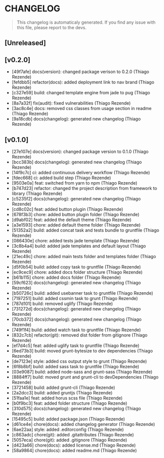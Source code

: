 # CHANGELOG
> This changelog is automaticaly generated.
> If you find any issue with this file, please report to the devs.

## [Unreleased]


## [v0.2.0]
 - [49f7afe] docs(version): changed package verison to 0.2.0 (Thiago Rezende)
 - [fefdbb5] refactor(docs): added deployment link to nav brand (Thiago Rezende)
 - [c327e59] build: changed template engine from jade to pug (Thiago Rezende)
 - [8a7a32f] fix(audit): fixed vulnerabilities (Thiago Rezende)
 - [3ac8c4e] docs: removed css classes from usage section in readme (Thiago Rezende)
 - [9a18cdb] docs(changelog): generated new changelog (Thiago Rezende)

## [v0.1.0]
 - [27e107e] docs(version): changed package version to 0.1.0 (Thiago Rezende)
 - [bcc383b] docs(changelog): generated new changelog (Thiago Rezende)
 - [14f9c7c] ci: added continuous delivery workflow (Thiago Rezende)
 - [fdec668] ci: added build step (Thiago Rezende)
 - [9503e0a] feat: switched from yarn to npm (Thiago Rezende)
 - [b747d23] refactor: changed the project description from framework to library (Thiago Rezende)
 - [c5235f2] docs(changelog): generated new changelog (Thiago Rezende)
 - [cd8c02c] feat: added button plugin (Thiago Rezende)
 - [678f3b3] chore: added button plugin folder (Thiago Rezende)
 - [d9abf02] feat: added the default theme (Thiago Rezende)
 - [a3e1593] chore: added default theme folder (Thiago Rezende)
 - [51352a2] build: added concat task and tests bundle to gruntfile (Thiago Rezende)
 - [086430e] chore: added tests jade template (Thiago Rezende)
 - [3c8b4a4] build: added jade templates and default layout (Thiago Rezende)
 - [21ec49c] chore: added main tests folder and templates folder (Thiago Rezende)
 - [d5f0b54] build: added copy task to gruntfile (Thiago Rezende)
 - [ec9cec9] chore: added docs folder structure (Thiago Rezende)
 - [b61b115] chore: added docs folder (Thiago Rezende)
 - [59cf623] docs(changelog): generated new changelog (Thiago Rezende)
 - [b50726c] build: added usebanner task to gruntfile (Thiago Rezende)
 - [7197251] build: added cssmin task to grunt (Thiago Rezende)
 - [787d101] build: removed uglify (Thiago Rezende)
 - [731272d] docs(changelog): generated new changelog (Thiago Rezende)
 - [70cb372] docs(changelog): generated new changelog (Thiago Rezende)
 - [749f1f4] build: added watch task to gruntfile (Thiago Rezende)
 - [832c7cb] refactor(git): removed dist folder from gitignore (Thiago Rezende)
 - [ef7d4c5] feat: added uglify task to gruntfile (Thiago Rezende)
 - [6ed73b3] build: moved grunt-bytesize to dev dependencies (Thiago Rezende)
 - [de7123e] style: added css output style to grunt (Thiago Rezende)
 - [6f8b8bf] build: added sass task to gruntfile (Thiago Rezende)
 - [03e9087] build: added node-sass and grunt-sass (Thiago Rezende)
 - [8884ff7] build: moved grunt and grunt-cli to devDependencies (Thiago Rezende)
 - [3721458] build: added grunt-cli (Thiago Rezende)
 - [2a2dcc3] build: added gruntjs (Thiago Rezende)
 - [51faa1e] feat: added horus scss file (Thiago Rezende)
 - [b0f9bc3] feat: added folder structure (Thiago Rezende)
 - [310d575] docs(changelog): generated new changelog (Thiago Rezende)
 - [15495c5] build: added package.json (Thiago Rezende)
 - [d61ce4e] chore(docs): added changelog generator (Thiago Rezende)
 - [6ae22aa] style: added .editorconfig (Thiago Rezende)
 - [c863adc] chore(git): added .gitattributes (Thiago Rezende)
 - [5057eca] chore(git): added .gitignore (Thiago Rezende)
 - [d423a66] chore(docs): added license.md (Thiago Rezende)
 - [58a9864] chore(docs): added readme.md (Thiago Rezende)


